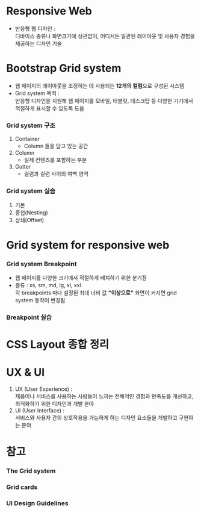 # Responsive Web
- 반응형 웹 디자인 :  
디바이스 종류나 화면크기에 상관없이, 어디서든 일관된 레이아웃 및 사용자 경험을 제공하는 디자인 기술

# Bootstrap Grid system
- 웹 페이지의 레이아웃을 조정하는 데 사용되는 **12개의 컬럼**으로 구성된 시스템
- Grid system 목적 :  
반응형 디자인을 지원해 웹 페이지를 모바일, 태블릿, 데스크탑 등 다양한 기기에서 적절하게 표시할 수 있도록 도움
### Grid system 구조
1. Container
    - Column 들을 담고 있는 공간
2. Column
    - 실제 컨텐츠를 포함하는 부분
3. Gutter
    - 컬럼과 컬럼 사이의 여백 영역
### Grid system 실습
1. 기본
2. 중첩(Nesting)
3. 상쇄(Offset)

# Grid system for responsive web
### Grid system Breakpoint
- 웹 페이지를 다양한 크기에서 적절하게 배치하기 위한 분기점
- 종류 : xs, sm, md, lg, xl, xxl  
각 breakpoints 마다 설정된 최대 너비 값 **"이상으로"** 화면이 커지면 grid system 동작이 변경됨
### Breakpoint 실습

# CSS Layout 종합 정리


# UX & UI
1. UX (User Experience) :  
제품이나 서비스를 사용하는 사람들이 느끼는 전체적인 경험과 만족도를 개선하고, 최적화하기 위한 디자인과 개발 분야
2. UI (User Interface) :  
서비스와 사용자 간의 상호작용을 가능하게 하는 디자인 요소들을 개발하고 구현하는 분야


# 참고
### The Grid system
### Grid cards
### UI Design Guidelines